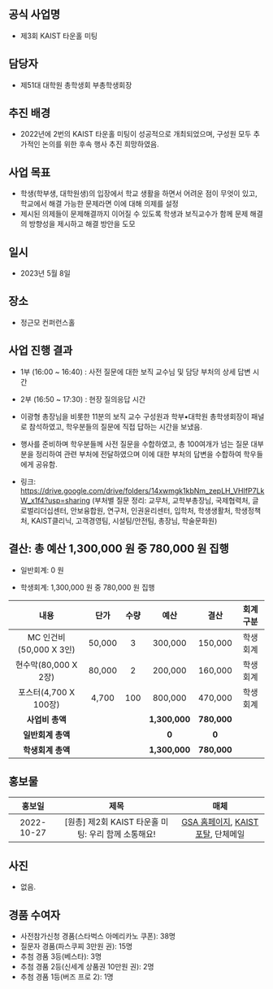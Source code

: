 

## 공식 사업명

- 제3회 KAIST 타운홀 미팅

  

## 담당자

- 제51대 대학원 총학생회 부총학생회장

  

## 추진 배경

- 2022년에  2번의 KAIST 타운홀 미팅이 성공적으로 개최되었으며, 구성원 모두 추가적인 논의를 위한 후속 행사 추진 희망하였음.
  

## 사업 목표

- 학생(학부생, 대학원생)의 입장에서 학교 생활을 하면서 어려운 점이 무엇이 있고, 학교에서 해결 가능한 문제라면 이에 대해 의제를 설정
-   제시된 의제들이 문제해결까지 이어질 수 있도록 학생과 보직교수가 함께 문제 해결의 방향성을 제시하고 해결 방안을 도모

  

## 일시

- 2023년 5월 8일

  

## 장소

- 정근모 컨퍼런스홀 

  

## 사업 진행 결과

- 1부 (16:00 ~ 16:40) : 사전 질문에 대한 보직 교수님 및 담당 부처의 상세 답변 시간
- 2부 (16:50 ~ 17:30) : 현장 질의응답 시간

- 이광형 총장님을 비롯한 11분의 보직 교수 구성원과 학부•대학원 총학생회장이 패널로 참석하였고, 학우분들의 질문에 직접 답하는 시간을 보냈음.

- 행사를 준비하며 학우분들께 사전 질문을 수합하였고, 총 100여개가 넘는 질문 대부분을 정리하여 관련 부처에 전달하였으며 이에 대한 부처의 답변을 수합하여 학우들에게 공유함.
- 링크: https://drive.google.com/drive/folders/14xwmgk1kbNm_zepLH_VHIfP7LkW_x1f4?usp=sharing (부처별 질문 정리: 교무처, 교학부총장님, 국제협력처, 글로벌리더십센터, 안보융합원, 연구처, 인권윤리센터, 입학처, 학생생활처, 학생정책처, KAIST클리닉, 고객경영팀, 시설팀/안전팀, 총장님, 학술문화원)

  

## 결산: 총 예산 1,300,000 원 중 780,000 원 집행

- 일반회계: 0 원

- 학생회계: 1,300,000 원 중 780,000 원 집행




| **내용** | **단가** | **수량** | **예산** | **결산** | **회계구분** |
|:---:|:---:|:---:|:---:|:---:|:---:|
| MC 인건비(50,000 X 3인) | 50,000 | 3 | 300,000 | 150,000 | 학생회계 |
| 현수막(80,000 X 2장) | 80,000 | 2 | 200,000 | 160,000 | 학생회계 |
| 포스터(4,700 X 100장) | 4,700 | 100 | 800,000 | 470,000 | 학생회계 |
| **사업비 총액** | | | **1,300,000** | **780,000** | |
| **일반회계 총액** | | | **0** | **0** | |
| **학생회계 총액** | | | **1,300,000** | **780,000** | |

  
  

## 홍보물

  

| **홍보일** | **제목** | **매체** |
|:---:|:---:|:---:|
| 2022-10-27 | [원총] 제2회 KAIST 타운홀 미팅: 우리 함께 소통해요! | [GSA 홈페이지](https://gsa.kaist.ac.kr/notice/212090), [KAIST 포탈](https://portal.kaist.ac.kr/ennotice/student_notice/11666858463561), 단체메일

  

## 사진

- 없음.

  

## 경품 수여자

- 사전참가신청 경품(스타벅스 아메리카노 쿠폰): 38명
- 질문자 경품(파스쿠찌 3만원 권): 15명
- 추첨 경품 3등(베스타): 3명
- 추첨 경품 2등(신세계 상품권 10만원 권): 2명
- 추첨 경품 1등(버즈 프로 2): 1명 

